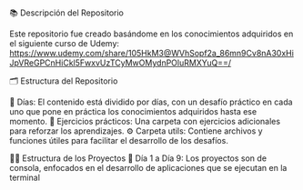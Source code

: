 📚 Descripción del Repositorio

Este repositorio fue creado basándome en los conocimientos adquiridos en el siguiente curso de Udemy: https://www.udemy.com/share/105HkM3@WVhSopf2a_86mn9Cv8nA30xHiJpVReGPCnHiCkl5FwxvUzTCyMwOMydnPOluRMXYuQ==/


🗂 Estructura del Repositorio

📅 Días: El contenido está dividido por días, con un desafío práctico en cada uno que pone en práctica los conocimientos adquiridos hasta ese momento.
📝 Ejercicios prácticos: Una carpeta con ejercicios adicionales para reforzar los aprendizajes.
⚙️ Carpeta utils: Contiene archivos y funciones útiles para facilitar el desarrollo de los desafíos.


👨‍💻 Estructura de los Proyectos
📆 Día 1 a Día 9: Los proyectos son de consola, enfocados en el desarrollo de aplicaciones que se ejecutan en la terminal
